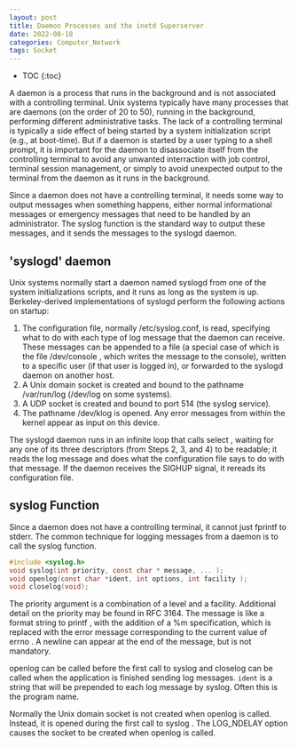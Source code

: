 ```yaml
---
layout: post
title: Daemon Processes and the inetd Superserver
date: 2022-08-18
categories: Computer_Network
tags: Socket
---
```


* TOC
{:toc}

A daemon is a process that runs in the background and is not associated with a controlling terminal. Unix systems typically have many processes that are daemons (on the order of 20 to 50), running in the background, performing different administrative tasks. The lack of a controlling terminal is typically a side effect of being started by a system initialization script (e.g., at boot-time). But if a daemon is started by a user typing to a shell prompt, it is important for the daemon to disassociate itself from the controlling terminal to avoid any unwanted interraction with job control, terminal session management, or simply to avoid unexpected output to the terminal from the daemon as it runs in the background.

Since a daemon does not have a controlling terminal, it needs some way to output messages when something happens, either normal informational messages or emergency messages that need to be handled by an administrator. The syslog function is the standard way to output these messages, and it sends the messages to the syslogd daemon.

## 'syslogd' daemon

Unix systems normally start a daemon named syslogd from one of the system initializations scripts, and it runs as long as the system is up. Berkeley-derived implementations of syslogd perform the following actions on startup:

1. The configuration file, normally /etc/syslog.conf, is read, specifying what to do with each type of log message that the daemon can receive. These messages can be appended to a file (a special case of which is the file /dev/console , which writes the message to the console), written to a specific user (if that user is logged in), or forwarded to the syslogd daemon on another host.
2. A Unix domain socket is created and bound to the pathname /var/run/log (/dev/log on some systems).
3. A UDP socket is created and bound to port 514 (the syslog service).
4. The pathname /dev/klog is opened. Any error messages from within the kernel appear as input on this device.

The syslogd daemon runs in an infinite loop that calls select , waiting for any one of its three descriptors (from Steps 2, 3, and 4) to be readable; it reads the log message and does what the configuration file says to do with that message. If the daemon receives the SIGHUP signal, it rereads its configuration file.

## syslog Function

Since a daemon does not have a controlling terminal, it cannot just fprintf to stderr. The common technique for logging messages from a daemon is to call the syslog function.

```c
#include <syslog.h>
void syslog(int priority, const char * message, ... );
void openlog(const char *ident, int options, int facility );
void closelog(void);
```

The priority argument is a combination of a level and a facility. Additional detail on the priority may be found in RFC 3164. The message is like a format string to printf , with the addition of a %m specification, which is replaced with the error message corresponding to the current value of errno . A newline can appear at the end of the message, but is not mandatory.

openlog can be called before the first call to syslog and closelog can be called when the application is finished sending log messages. `ident` is a string that will be prepended to each log message by syslog. Often this is the program name.

Normally the Unix domain socket is not created when openlog is called. Instead, it is opened during the first call to syslog . The LOG_NDELAY option causes the socket to be created when openlog is called.
